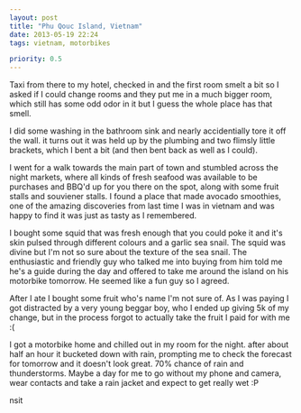 ```yaml
---
layout: post
title: "Phu Qouc Island, Vietnam"
date: 2013-05-19 22:24
tags: vietnam, motorbikes

priority: 0.5
---
```

Taxi from there to my hotel, checked in and the first room smelt a bit so I asked if I could change rooms and they put me in a much bigger room, which still has some odd odor in it but I guess the whole place has that smell.

I did some washing in the bathroom sink and nearly accidentially tore it off the wall. it turns out it was held up by the plumbing and two flimsly little brackets, which I bent a bit (and then bent back as well as I could).

I went for a walk towards the main part of town and stumbled across the night markets, where all kinds of fresh seafood was available to be purchases and BBQ'd up for you there on the spot, along with some fruit stalls and souviener stalls. I found a place that made avocado smoothies, one of the amazing discoveries from last time I was in vietnam and was happy to find it was just as tasty as I remembered.

I bought some squid that was fresh enough that you could poke it and it's skin pulsed through different colours and a garlic sea snail. The squid was divine but I'm not so sure about the texture of the sea snail. The enthusiastic and friendly guy who talked me into buying from him told me he's a guide during the day and offered to take me around the island on his motorbike tomorrow. He seemed like a fun guy so I agreed.

After I ate I bought some fruit who's name I'm not sure of. As I was paying I got distracted by a very young beggar boy, who I ended up giving 5k of my change, but in the process forgot to actually take the fruit I paid for with me :(

I got a motorbike home and chilled out in my room for the night. after about half an hour it bucketed down with rain, prompting me to check the forecast for tomorrow and it doesn't look great. 70% chance of rain and thunderstorms. Maybe a day for me to go without my phone and camera, wear contacts and take a rain jacket and expect to get really wet :P

nsit
